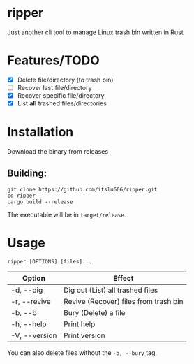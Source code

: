 # ripper

Just another cli tool to manage Linux trash bin written in Rust

# Features/TODO

- [x] Delete file/directory (to trash bin)
- [ ] Recover last file/directory
- [x] Recover specific file/directory
- [x] List **all** trashed files/directories

# Installation
Download the binary from releases

## Building:
    git clone https://github.com/itslu666/ripper.git
    cd ripper
    cargo build --release

The executable will be in `target/release`.

# Usage
    ripper [OPTIONS] [files]...

Option | Effect
--|--
-d, --dig | Dig out (List) all trashed files
-r, --revive | Revive (Recover) files from trash bin
-b, --b | Bury (Delete) a file
-h, --help | Print help
-V, --version | Print version

You can also delete files without the `-b, --bury` tag.
